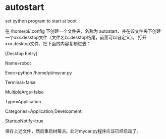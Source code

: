 # autostart

set python program to start at boot

在 /home/pi/.config 下创建一个文件夹，名称为 autostart，并在该文件夹下创建一个xxx.desktop文件（文件名以.desktop结尾，前面可以自定义）。
打开xxx.desktop文件，把下面的内容复制进去：

[Desktop Entry]

Name=robot

Exec=python /home/pi/mycar.py

Terminal=false

MultipleArgs=false

Type=Application

Categories=Application;Development;

StartupNotify=true

保存上述文件，然后重启树莓派。此时mycar.py程序应该已经启动了。
